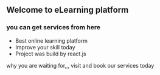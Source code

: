 ## Welcome to eLearning platform
### you can get services from here
* Best online learning platform
* Improve your skill today
* Project was build by react.js
 
 why you are waiting for,,, visit and book our services today
